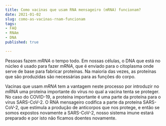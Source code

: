 ```yaml
---
title: Como vacinas que usam RNA mensageiro (mRNA) funcionam?
date: 2021-01-02
slug: como-as-vacinas-rnam-funcionam
tags:
- FAQ
- RNAm
- DNA
published: true

---
```

Pessoas fazem _mRNA_ o tempo todo. Em nossas células, o DNA que está no núcleo é usado para fazer _mRNA_, que é enviado para o citoplasma onde serve de base para fabricar proteínas. Na maioria das vezes, as proteínas que são produzidas são necessárias para as funções do corpo.

Vacinas que usam _mRNA_ tem a vantagem neste processo por introduzir no _mRNA_ uma proteína importante do vírus no qual a vacina tenta se proteger. No caso do COVID-19, a proteína importante é uma parte da proteína para o vírus SARS-CoV-2. O RNA mensageiro codifica a parte da proteína SARS-CoV-2, que estimula a produção de anticorpos que nos protege, e então se somos expostos novamente a SARS-CoV-2, nosso sistema imune estará preparado e por isto não ficamos doentes novamente.